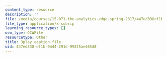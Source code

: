```yaml
---
content_type: resource
description: ''
file: /media/courses/15-071-the-analytics-edge-spring-2017/447ed338ef1b0444291d99825ae465d8_2wtc5Su-fZA.srt
file_type: application/x-subrip
learning_resource_types: []
ocw_type: OCWFile
resourcetype: Other
title: 3play caption file
uid: 447ed338-ef1b-0444-291d-99825ae465d8
---
```

